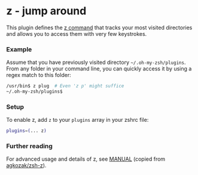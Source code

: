 # z - jump around

This plugin defines the [z command](https://github.com/agkozak/zsh-z) that tracks your most visited directories and allows you to access them with very few keystrokes.

### Example

Assume that you have previously visited directory `~/.oh-my-zsh/plugins`. From any folder in your command line, you can quickly access it by using a regex match to this folder:

```bash
/usr/bin$ z plug  # Even 'z p' might suffice
~/.oh-my-zsh/plugins$
```

### Setup

To enable z, add `z` to your `plugins` array in your zshrc file:

```zsh
plugins=(... z)
```

### Further reading

For advanced usage and details of z, see [MANUAL](MANUAL.md) (copied from [agkozak/zsh-z](https://github.com/agkozak/zsh-z)).
